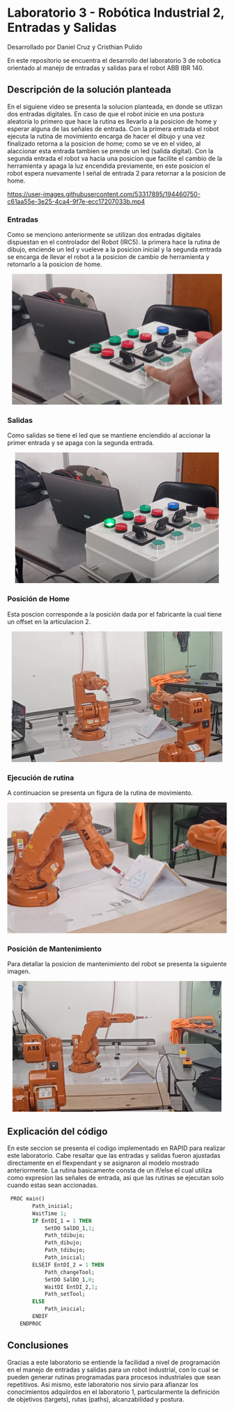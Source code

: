# Laboratorio 3 - Robótica Industrial 2, Entradas y Salidas
Desarrollado por Daniel Cruz y Cristhian Pulido

En este repositorio se encuentra el desarrollo del laboratorio 3 de robotica orientado al manejo de entradas y salidas para el robot ABB IBR 140. 
## Descripción de la solución planteada
En el siguiene video se presenta la solucion planteada, en donde se utlizan dos entradas digitales. En caso de que el robot inicie en una postura aleatoria lo primero que hace la rutina es llevarlo a la posicion de home y esperar alguna de las señales de entrada. Con la primera entrada el robot ejecuta la rutina de movimiento encarga de hacer el dibujo y una vez finalizado retorna a la posicion de home; como se ve en el video, al alaccionar esta entrada tambien se prende un led (salida digital). Con la segunda entrada el robot va hacia una posicion que facilite el cambio de la herramienta y apaga la luz encendida previamente, en este posicion el robot espera nuevamente l señal de entrada 2 para retornar a la posicion de home.

https://user-images.githubusercontent.com/53317895/194460750-c61aa55e-3e25-4ca4-9f7e-ecc17207033b.mp4

### Entradas
Como se menciono anteriormente se utilizan dos entradas digitales dispuestan en el controlador del Robot (IRC5). la primera hace la rutina de dibujo, enciende un led y vueleve a la posicion inicial y la segunda entrada se encarga de llevar el robot a la posicion de cambio de herramienta y retornarlo a la posicion de home.   
<p align="center"><img height=300 src="./Multimedia/Entradas.png" alt="Menu" /></p>

### Salidas 
Como salidas se tiene el led que se mantiene enciendido al accionar la primer entrada y se apaga con la segunda entrada.

<p align="center"><img height=300 src="./Multimedia/salidas.png" alt="Menu" /></p>


### Posición de Home 

Esta poscion corresponde a la posición dada por el fabricante la cual tiene un offset en la articulacion 2. 
<p align="center"><img height=300 src="./Multimedia/Home.png" alt="Menu" /></p>

### Ejecución de rutina 
A continuacion se presenta un figura de la rutina de movimiento.
<p align="center"><img height=300 src="./Multimedia/Rutina.png" alt="Menu" /></p>

### Posición de Mantenimiento 
Para detallar la posicion de mantenimiento del robot se presenta la siguiente imagen. 
<p align="center"><img height=300 src="./Multimedia/Mantenimiento.png" alt="Menu" /></p>

## Explicación del código 
En este seccion se presenta el codigo implementado en RAPID para realizar este laboratorio. Cabe resaltar que las entradas y salidas fueron ajustadas directamente en el flexpendant y se asignaron al modelo mostrado anteriormente. La rutina basicamente consta de un if/else el cual utiliza como expresion las señales de entrada, asi que las rutinas se ejecutan solo cuando estas sean accionadas.

```mod
 PROC main()
        Path_inicial;
    	WaitTime 1;
        IF EntDI_1 = 1 THEN
            SetDO SalDO_1,1;
            Path_tdibujo;
            Path_dibujo;
            Path_tdibujo;
            Path_inicial;
        ELSEIF EntDI_2 = 1 THEN
            Path_changeTool;
            SetDO SalDO_1,0;
            WaitDI EntDI_2,1;
            Path_setTool;
        ELSE
            Path_inicial;
        ENDIF
    ENDPROC
```
## Conclusiones
Gracias a este laboratorio se entiende la facilidad a nivel de programación en el manejo de entradas y salidas para un robot industrial, con lo cual se pueden generar rutinas programadas para procesos industriales que sean repetitivos. 
Asi mismo, este laboratorio nos sirvio para afianzar los conocimientos adquiirdos en el laboratorio 1, particularmente la definición de objetivos (targets), rutas (paths), alcanzabilidad y postura. 
